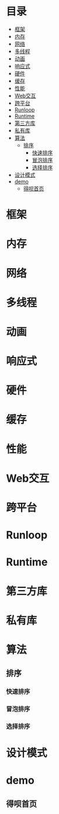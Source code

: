 # 目录
<!-- START doctoc generated TOC please keep comment here to allow auto update -->
<!-- DON'T EDIT THIS SECTION, INSTEAD RE-RUN doctoc TO UPDATE -->
<!-- END doctoc generated TOC please keep comment here to allow auto update -->

- [框架](#%E6%A1%86%E6%9E%B6)
- [内存](#%E5%86%85%E5%AD%98)
- [网络](#%E7%BD%91%E7%BB%9C)
- [多线程](#%E5%A4%9A%E7%BA%BF%E7%A8%8B)
- [动画](#%E5%8A%A8%E7%94%BB)
- [响应式](#%E5%93%8D%E5%BA%94%E5%BC%8F)
- [硬件](#%E7%A1%AC%E4%BB%B6)
- [缓存](#%E7%BC%93%E5%AD%98)
- [性能](#%E6%80%A7%E8%83%BD)
- [Web交互](#web%E4%BA%A4%E4%BA%92)
- [跨平台](#%E8%B7%A8%E5%B9%B3%E5%8F%B0)
- [Runloop](#runloop)
- [Runtime](#runtime)
- [第三方库](#%E7%AC%AC%E4%B8%89%E6%96%B9%E5%BA%93)
- [私有库](#%E7%A7%81%E6%9C%89%E5%BA%93)
- [算法](#%E7%AE%97%E6%B3%95)
  - [排序](#%E6%8E%92%E5%BA%8F)
    - [快速排序](#%E5%BF%AB%E9%80%9F%E6%8E%92%E5%BA%8F)
    - [冒泡排序](#%E5%86%92%E6%B3%A1%E6%8E%92%E5%BA%8F)
    - [选择排序](#%E9%80%89%E6%8B%A9%E6%8E%92%E5%BA%8F)
- [设计模式](#%E8%AE%BE%E8%AE%A1%E6%A8%A1%E5%BC%8F)
- [demo](#demo)
  - [得呗首页](https://github.com/Iyongjie/DebeiHome#%E5%BE%97%E5%91%97%E9%A6%96%E9%A1%B5)

<!-- END doctoc generated TOC please keep comment here to allow auto update -->

# 框架
# 内存
# 网络
# 多线程
# 动画
# 响应式
# 硬件
# 缓存
# 性能
# Web交互
# 跨平台
# Runloop
# Runtime
# 第三方库
# 私有库
# 算法

## 排序


### 快速排序


### 冒泡排序


### 选择排序


# 设计模式
# demo
## 得呗首页